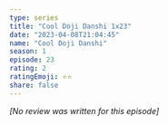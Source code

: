 ```yaml
---
type: series
title: "Cool Doji Danshi 1x23"
date: "2023-04-08T21:04:45"
name: "Cool Doji Danshi"
season: 1
episode: 23
rating: 2
ratingEmoji: ⭐️⭐️
share: false
---
```


*[No review was written for this episode]*
